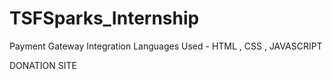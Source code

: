 # TSFSparks_Internship
Payment Gateway Integration
Languages Used - HTML , CSS , JAVASCRIPT

DONATION SITE
